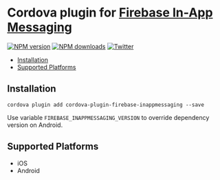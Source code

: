 # Cordova plugin for [Firebase In-App Messaging](https://firebase.google.com/docs/in-app-messaging)
[![NPM version][npm-version]][npm-url] [![NPM downloads][npm-downloads]][npm-url] [![Twitter][twitter-follow]][twitter-url]

* [Installation](#installation)
* [Supported Platforms](#supported-platforms)

## Installation

    cordova plugin add cordova-plugin-firebase-inappmessaging --save

Use variable `FIREBASE_INAPPMESSAGING_VERSION` to override dependency version on Android.

## Supported Platforms

- iOS
- Android

[npm-url]: https://www.npmjs.com/package/cordova-plugin-firebase-inappmessaging
[npm-version]: https://img.shields.io/npm/v/cordova-plugin-firebase-inappmessaging.svg
[npm-downloads]: https://img.shields.io/npm/dm/cordova-plugin-firebase-inappmessaging.svg
[twitter-url]: https://twitter.com/chemerisuk
[twitter-follow]: https://img.shields.io/twitter/follow/chemerisuk.svg?style=social&label=Follow%20me
